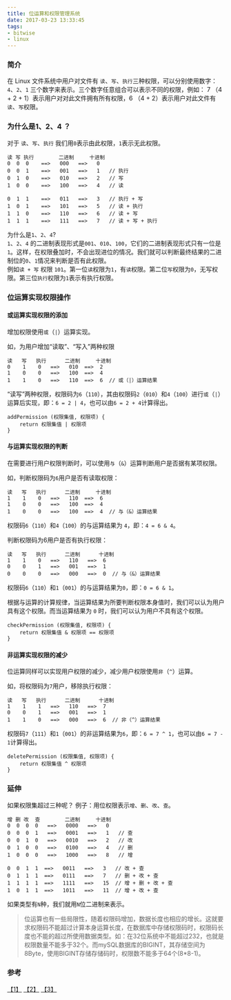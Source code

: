 ```yaml
---
title: 位运算和权限管理系统
date: 2017-03-23 13:33:45
tags: 
- bitwise
- linux 
---
```

### 简介
在 Linux 文件系统中用户对文件有 `读`、`写`、`执行`三种权限，可以分别使用数字：`4`、`2`、`1` 三个数字来表示。三个数字任意组合可以表示不同的权限，例如： 7 （4 + 2 + 1）表示用户对对此文件拥有所有权限，6 （4 + 2）表示用户对此文件有`读`、`写`权限。


### 为什么是1、2、4 ？
对于 `读`、`写`、`执行` 我们用`0`表示由此权限，`1`表示无此权限。
```
读 写 执行        二进制     十进制
0  0  0    ==>   000   ==>   0
0  0  1    ==>   001   ==>   1   // 执行
0  1  0    ==>   010   ==>   2   // 写
1  0  0    ==>   100   ==>   4   // 读

0  1  1    ==>   011   ==>   3   // 执行 + 写
1  0  1    ==>   101   ==>   5   // 读 + 执行
1  1  0    ==>   110   ==>   6   // 读 + 写
1  1  1    ==>   111   ==>   7   // 读 + 写 + 执行
```
为什么是`1`、`2`、`4`?   
`1`、`2`、`4` 的二进制表现形式是`001`、`010`、`100`，它们的二进制表现形式只有一位是`1`。这样，在权限叠加时，不会出现进位的情况。我们就可以判断最终结果的二进制位的`0`、`1`情况来判断是否有此权限。  
例如`读 + 写` 权限 `101`。第一位`读`权限为`1`，有`读`权限。第二位`写`权限为`0`，无写权限。第三位`执行`权限为`1`表示有执行权限。


### 位运算实现权限操作

#### 或运算实现权限的添加
增加权限使用`或`（`|`）运算实现。

如，为用户增加“读取”、“写入”两种权限
```
读   写   执行      二进制     十进制
0    1    0   ==>   010  ==>  2
1    0    0   ==>   100  ==>  4
1    1    0   ==>   110  ==>  6  // 或（|）运算结果
```
“读写”两种权限，权限码为`6`（`110`），其由权限码`2`（`010`）和`4`（`100`）进行`或`（`|`）运算后实现，即：`6 = 2 | 4`，也可以由`6 = 2 + 4`计算得出。


```
addPermission (权限集值, 权限项) {
    return 权限集值 | 权限项
}
```

#### 与运算实现权限的判断
在需要进行用户权限判断时，可以使用`与`（`&`）运算判断用户是否据有某项权限。

如，判断权限码为`6`用户是否有读取权限：
```
读   写   执行      二进制     十进制
1    1    0   ==>   110  ==>  6
1    0    0   ==>   100  ==>  4
1    0    0   ==>   100  ==>  4  // 与（&）运算结果
```
权限码`6`（`110`）和`4`（`100`）的与运算结果为 `4`，即：`4 = 6 & 4`。


判断权限码为6用户是否有执行权限：
```
读   写   执行      二进制      十进制
1    1    0   ==>   110   ==>  6
0    0    1   ==>   001   ==>  1
0    0    0   ==>   000   ==>  0  // 与（&）运算结果
```
权限码`6`（`110`）和`1`（`001`）的与运算结果为`0`，即：`0 = 6 & 1`。

根据与运算的计算规律，当运算结果为所要判断权限本身值时，我们可以认为用户具有这个权限。而当运算结果为 `0` 时，我们可以认为用户不具有这个权限。

```
checkPermission (权限集值, 权限项) {
    return 权限集值 & 权限项 == 权限项
}
```

#### 非运算实现权限的减少
位运算同样可以实现用户权限的减少，减少用户权限使用`非`（`^`）运算。

如，将权限码为`7`用户，移除执行权限：
```
读   写   执行      二进制      十进制
1    1    1   ==>   110   ==>  7
0    0    1   ==>   001   ==>  1
1    1    0   ==>   000   ==>  6  // 非（^）运算结果
```

权限码`7`（`111`）和`1`（`001`）的非运算结果为`6`，即：`6 = 7 ^ 1`，也可以由`6 = 7 - 1`计算得出。

```
deletePermission (权限集值, 权限项) {
    return 权限集值 ^ 权限项
}
```

### 延伸
如果权限集超过三种呢？
例子：用位权限表示`增`、`删`、`改`、`查`。
```
增 删 改  查        二进制     十进制
0  0  0  0   ==>   0000   ==>   0
0  0  0  1   ==>   0001   ==>   1   // 查
0  0  1  0   ==>   0010   ==>   2   // 改
0  1  0  0   ==>   0100   ==>   4   // 删
1  0  0  0   ==>   1000   ==>   8   // 增

0  0  1  1  ==>   0011   ==>   3   // 改 + 查
0  1  1  1  ==>   0111   ==>   7   // 删 + 改 + 查
1  1  1  1  ==>   1111   ==>   15  // 增 + 删 + 改 + 查
1  0  1  1  ==>   1011   ==>   11  // 增 + 改 + 查
```
如果类型有`N`种，我们就用`N`位二进制来表示。

> 位运算也有一些局限性，随着权限码增加，数据长度也相应的增长。这就要求权限码不能超过计算本身运算长度，在数据库中存储权限码时，权限码长度也不能的超过所使用数据类型。如：在32位系统中不能超过232，也就是权限数量不能多于32个。而mySQL数据库的BIGINT，其存储空间为8Byte，使用BIGINT存储存储码时，权限数不能多于64个(8*8-1)。

### 参考
[【1】](https://itbilu.com/other/relate/4yJxR6awl.html) [【2】](http://blog.csdn.net/ajian005/article/details/8490899) [【3】](https://xiaobin.net/200906/bitwise-permission/)
